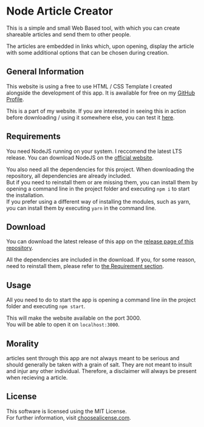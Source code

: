 # Node Article Creator

This is a simple and small Web Based tool, with which you can create shareable articles and send them to other people.

The articles are embedded in links which, upon opening, display the article with some additional options that can be chosen during creation.

## General Information

This website is using a free to use HTML / CSS Template I created alongside the development of this app. It is awailable for free on my [GitHub Profile](https://github.com/Tomentos).

This is a part of my website. If you are interested in seeing this in action before downloading / using it somewhere else, you can test it [here](https://www.tomentos.com).

## Requirements
You need NodeJS running on your system. I reccomend the latest LTS release. You can download NodeJS on the [official website](https://nodejs.org/en/download/).

You also need all the dependencies for this project. When downloading the repository, all dependencies are already included.<br>But if you need to reinstall them or are missing them, you can install them by opening a command line in the project folder and executing `npm i` to start the installation.<br>If you prefer using a different way of installing the modules, such as yarn, you can install them by executing `yarn` in the command line.

## Download

You can download the latest release of this app on the [release page of this repository](https://github.com/Tomentos/Node-articleCreator/releases).

All the dependencies are included in the download. If you, for some reason, need to reinstall them, please refer to [the Requirement section](https://github.com/Tomentos/Node-ArticleCreator#Requirements).

## Usage

All you need to do to start the app is opening a command line iin the project folder and executing `npm start`.

This will make the website available on the port 3000.<br>You will be able to open it on `localhost:3000`.

## Morality

articles sent through this app are not always meant to be serious and should generally be taken with a grain of salt. They are not meant to insult and injur any other individual. Therefore, a disclaimer will always be present when recieving a article.

## License

This software is licensed using the MIT License.<br>For further information, visit [choosealicense.com](https://choosealicense.com/licenses/mit/).